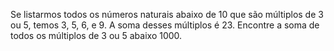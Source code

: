 Se listarmos todos os números naturais abaixo de 10 que são múltiplos de 3 ou 5, temos 3, 5, 6, e 9. A soma desses múltiplos é 23.
Encontre a soma de todos os múltiplos de 3 ou 5 abaixo 1000.
